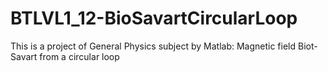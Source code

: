 # BTLVL1_12-BioSavartCircularLoop
This is a project of General Physics subject by Matlab: Magnetic field Biot-Savart from a circular loop
